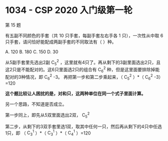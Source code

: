 # 1034 - CSP 2020 入门级第一轮

第 15 题

有五副不同颜色的手套（共 10 只手套，每副手套左右手各 1 只），一次性从中取 6 只手套，请问恰好能配成两副手套的不同取法有（ ）种。

 A. 120
 B. 180
 C. 150
 D. 30

从5副手套里先选出2副 $\mathrm C_5^2$ ，这里就有4只了。再从剩下的3副里面选出2只，且这2只是不能配对的。这6只里面选2只的组合有 $\mathrm C_6^2$ 种，但是这里面要排除掉能配对的3种情况，即 $\mathrm C_6^2$ -3。
再把第一步和第二步乘起来，（ $\mathrm C_5^2$ ）*（ $\mathrm C_6^2$ -3）=120

**这个题比较让人困扰的是，对和只，这两种单位在同一个式子里面计算。**

另一个思路，不知道是否成立。

第一步同上，即先从5双里面选出2双， $\mathrm C_5^2$ 

第二步，从剩下的3双手套里选1双，取其中任何一只，然后再从剩下的4只中任选1只，即 （ $\mathrm C_3^1$ ）\*（ $\mathrm C_3^1$ ）*（ $\mathrm C_4^1$ ）=120

